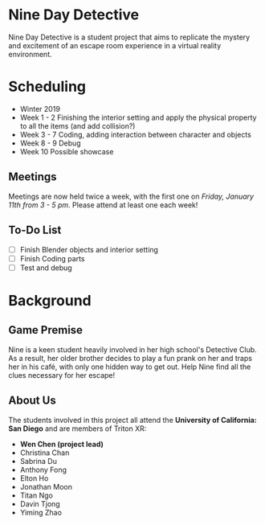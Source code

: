 # Nine Day Detective
Nine Day Detective is a student project that aims to replicate the mystery and excitement of an escape room experience in a virtual reality environment.

# Scheduling
- Winter 2019
- Week 1 - 2
  Finishing the interior setting and apply the physical property to all the items (and add collision?)
- Week 3 - 7
  Coding, adding interaction between character and objects 
- Week 8 - 9
	Debug
- Week 10
	Possible showcase

## Meetings
Meetings are now held twice a week, with the first one on *Friday, January 11th from 3 - 5 pm*. Please attend at least one each week!

## To-Do List 

- [ ] Finish Blender objects and interior setting
- [ ] Finish Coding parts
- [ ] Test and debug

# Background 

## Game Premise
Nine is a keen student heavily involved in her high school's Detective Club. As a result, her older brother decides to play a 
fun prank on her and traps her in his café, with only one hidden way to get out. Help Nine find all the clues necessary for her escape!

## About Us
The students involved in this project all attend the **University of California: San Diego** and are members of Triton XR:
- **Wen Chen (project lead)**
- Christina Chan     
- Sabrina Du  
- Anthony Fong  
- Elton Ho  
- Jonathan Moon  
- Titan Ngo  
- Davin Tjong 
- Yiming Zhao  
                               
                               
                                                                                                                                           



